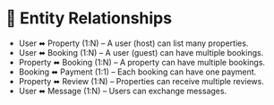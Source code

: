 # 🔑 Entity Relationships
* User ⬌ Property (1:N) – A user (host) can list many properties.
* User ⬌ Booking (1:N) – A user (guest) can have multiple bookings.
* Property ⬌ Booking (1:N) – A property can have multiple bookings.
* Booking ⬌ Payment (1:1) – Each booking can have one payment.
* Property ⬌ Review (1:N) – Properties can receive multiple reviews.
* User ⬌ Message (1:N) – Users can exchange messages.

